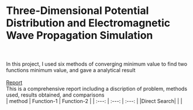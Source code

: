 # Three-Dimensional Potential Distribution and Electromagnetic Wave Propagation Simulation
<br><br>
  In this project, I used six methods of converging minimum value to find two functions minimum value, and gave a analytical result
<br><br>
[Report](https://github.com/yyywrz/PHYSICS-PROJECT/blob/master/2/minimum_finding.pdf) 
<br>
  This is a comprehensive report including a discription of problem, methods used, results obtained, and comparisons<br>
	| method | Function-1 | Function-2 |
	| :---: | :---: | :---: |
	|Direct Search| | |
	
